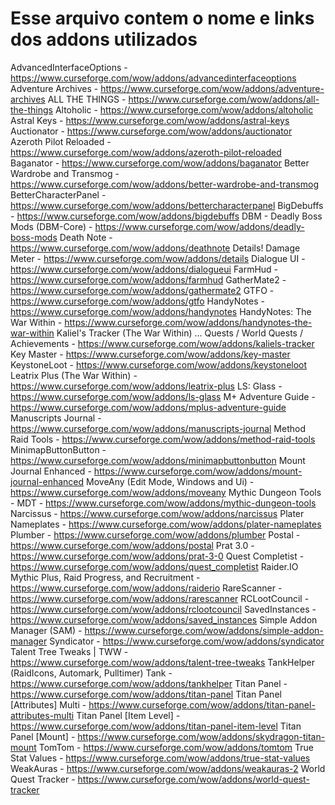 # Esse arquivo contem o nome e links dos addons utilizados

AdvancedInterfaceOptions - https://www.curseforge.com/wow/addons/advancedinterfaceoptions
Adventure Archives - https://www.curseforge.com/wow/addons/adventure-archives
ALL THE THINGS - https://www.curseforge.com/wow/addons/all-the-things
Altoholic - https://www.curseforge.com/wow/addons/altoholic
Astral Keys - https://www.curseforge.com/wow/addons/astral-keys
Auctionator - https://www.curseforge.com/wow/addons/auctionator
Azeroth Pilot Reloaded - https://www.curseforge.com/wow/addons/azeroth-pilot-reloaded
Baganator - https://www.curseforge.com/wow/addons/baganator
Better Wardrobe and Transmog - https://www.curseforge.com/wow/addons/better-wardrobe-and-transmog
BetterCharacterPanel - https://www.curseforge.com/wow/addons/bettercharacterpanel
BigDebuffs - https://www.curseforge.com/wow/addons/bigdebuffs
DBM - Deadly Boss Mods (DBM-Core) - https://www.curseforge.com/wow/addons/deadly-boss-mods
Death Note - https://www.curseforge.com/wow/addons/deathnote
Details! Damage Meter - https://www.curseforge.com/wow/addons/details
Dialogue UI - https://www.curseforge.com/wow/addons/dialogueui
FarmHud - https://www.curseforge.com/wow/addons/farmhud
GatherMate2 - https://www.curseforge.com/wow/addons/gathermate2
GTFO - https://www.curseforge.com/wow/addons/gtfo
HandyNotes - https://www.curseforge.com/wow/addons/handynotes
HandyNotes: The War Within - https://www.curseforge.com/wow/addons/handynotes-the-war-within
Kaliel's Tracker (The War Within) ... Quests / World Quests / Achievements - https://www.curseforge.com/wow/addons/kaliels-tracker
Key Master - https://www.curseforge.com/wow/addons/key-master
KeystoneLoot - https://www.curseforge.com/wow/addons/keystoneloot
Leatrix Plus (The War Within) - https://www.curseforge.com/wow/addons/leatrix-plus
LS: Glass - https://www.curseforge.com/wow/addons/ls-glass
M+ Adventure Guide - https://www.curseforge.com/wow/addons/mplus-adventure-guide
Manuscripts Journal - https://www.curseforge.com/wow/addons/manuscripts-journal
Method Raid Tools - https://www.curseforge.com/wow/addons/method-raid-tools
MinimapButtonButton - https://www.curseforge.com/wow/addons/minimapbuttonbutton
Mount Journal Enhanced - https://www.curseforge.com/wow/addons/mount-journal-enhanced
MoveAny (Edit Mode, Windows and Ui) - https://www.curseforge.com/wow/addons/moveany
Mythic Dungeon Tools - MDT - https://www.curseforge.com/wow/addons/mythic-dungeon-tools
Narcissus - https://www.curseforge.com/wow/addons/narcissus
Plater Nameplates - https://www.curseforge.com/wow/addons/plater-nameplates
Plumber - https://www.curseforge.com/wow/addons/plumber
Postal - https://www.curseforge.com/wow/addons/postal
Prat 3.0 - https://www.curseforge.com/wow/addons/prat-3-0
Quest Completist - https://www.curseforge.com/wow/addons/quest_completist
Raider.IO Mythic Plus, Raid Progress, and Recruitment - https://www.curseforge.com/wow/addons/raiderio
RareScanner - https://www.curseforge.com/wow/addons/rarescanner
RCLootCouncil - https://www.curseforge.com/wow/addons/rclootcouncil
SavedInstances - https://www.curseforge.com/wow/addons/saved_instances
Simple Addon Manager (SAM) - https://www.curseforge.com/wow/addons/simple-addon-manager
Syndicator - https://www.curseforge.com/wow/addons/syndicator
Talent Tree Tweaks | TWW - https://www.curseforge.com/wow/addons/talent-tree-tweaks
TankHelper (RaidIcons, Automark, Pulltimer) Tank - https://www.curseforge.com/wow/addons/tankhelper
Titan Panel - https://www.curseforge.com/wow/addons/titan-panel
Titan Panel [Attributes] Multi - https://www.curseforge.com/wow/addons/titan-panel-attributes-multi
Titan Panel [Item Level] - https://www.curseforge.com/wow/addons/titan-panel-item-level
Titan Panel [Mount] - https://www.curseforge.com/wow/addons/skydragon-titan-mount
TomTom - https://www.curseforge.com/wow/addons/tomtom
True Stat Values - https://www.curseforge.com/wow/addons/true-stat-values
WeakAuras - https://www.curseforge.com/wow/addons/weakauras-2
World Quest Tracker - https://www.curseforge.com/wow/addons/world-quest-tracker
